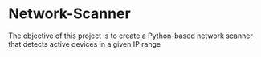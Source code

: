 # Network-Scanner
The objective of this project is to create a Python-based network scanner that detects active devices in a given IP range
